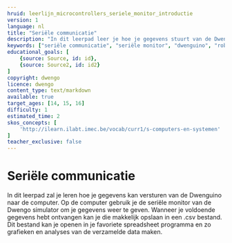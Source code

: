 ```yaml
---
hruid: leerlijn_microcontrollers_seriele_monitor_introductie
version: 1
language: nl
title: "Seriële communicatie"
description: "In dit leerpad leer je hoe je gegevens stuurt van de Dwenguino naar de computer."
keywords: ["seriële communicatie", "seriële monitor", "dwenguino", "robot", "project", "µC", "pid", "controletheorie"]
educational_goals: [
    {source: Source, id: id}, 
    {source: Source2, id: id2}
]
copyright: dwengo
licence: dwengo
content_type: text/markdown
available: true
target_ages: [14, 15, 16]
difficulty: 1
estimated_time: 2
skos_concepts: [
    'http://ilearn.ilabt.imec.be/vocab/curr1/s-computers-en-systemen'
]
teacher_exclusive: false
---
```


# Seriële communicatie

In dit leerpad zal je leren hoe je gegevens kan versturen van de Dwenguino naar de computer. Op de computer gebruik je de seriële monitor van de Dwengo simulator om je gegevens weer te geven. Wanneer je voldoende gegevens hebt ontvangen kan je die makkelijk opslaan in een .csv bestand. Dit bestand kan je openen in je favoriete spreadsheet programma en zo grafieken en analyses van de verzamelde data maken.

